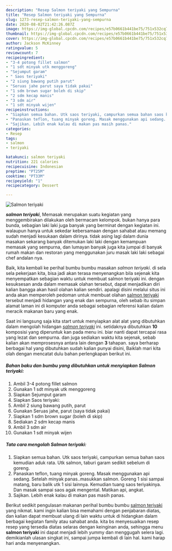 ```yaml
---
description: "Resep Salmon teriyaki yang Sempurna"
title: "Resep Salmon teriyaki yang Sempurna"
slug: 1273-resep-salmon-teriyaki-yang-sempurna
date: 2020-08-02T21:42:26.087Z
image: https://img-global.cpcdn.com/recipes/e57b0661b441be75/751x532cq70/salmon-teriyaki-foto-resep-utama.jpg
thumbnail: https://img-global.cpcdn.com/recipes/e57b0661b441be75/751x532cq70/salmon-teriyaki-foto-resep-utama.jpg
cover: https://img-global.cpcdn.com/recipes/e57b0661b441be75/751x532cq70/salmon-teriyaki-foto-resep-utama.jpg
author: Jackson McKinney
ratingvalue: 5
reviewcount: 7
recipeingredient:
- "3-4 potong fillet salmon"
- "1 sdt minyak utk menggoreng"
- "Sejumput garam"
- " Saos teriyaki"
- "2 siung bawang putih parut"
- "Seruas jahe parut saya tidak pakai"
- "1 sdm brown sugar boleh di skip"
- "2 sdm kecap manis"
- "3 sdm air"
- "1 sdt minyak wijen"
recipeinstructions:
- "Siapkan semua bahan. Utk saos teriyaki, campurkan semua bahan saos kemudian aduk rata. Utk salmon, taburi garam sedikit sebelum di goreng."
- "Panaskan teflon, tuang minyak goreng. Masak menggunakan api sedang. Setelah minyak panas..masukkan salmon. Goreng 1 sisi sampai matang, baru balik utk 1 sisi lainnya. Kemudian tuang saos teriyakinya. Dan masak sampai saos agak mengental. Matikan api, angkat."
- "Sajikan. Lebih enak kalau di makan pas masih panas."
categories:
- Resep
tags:
- salmon
- teriyaki

katakunci: salmon teriyaki 
nutrition: 221 calories
recipecuisine: Indonesian
preptime: "PT25M"
cooktime: "PT33M"
recipeyield: "1"
recipecategory: Dessert

---
```



![Salmon teriyaki](https://img-global.cpcdn.com/recipes/e57b0661b441be75/751x532cq70/salmon-teriyaki-foto-resep-utama.jpg)

<b><i>salmon teriyaki</i></b>, Memasak merupakan suatu kegiatan yang menggembirakan dilakukan oleh bermacam kelompok. bukan hanya para bunda, sebagian laki laki juga banyak yang berminat dengan kegiatan ini. walaupun hanya untuk sekedar kebersamaan dengan sahabat atau memang sudah menjadi kesukaan dalam dirinya. tidak asing lagi dalam dunia masakan sekarang banyak ditemukan laki laki dengan kemampuan memasak yang sempurna, dan lumayan banyak juga kita jumpai di banyak rumah makan dan restoran yang menggunakan juru masak laki laki sebagai chef andalan nya.

Baik, kita kembali ke perihal bumbu bumbu masakan <i>salmon teriyaki</i>. di sela sela pekerjaan kita, bisa jadi akan terasa menyenangkan bila sejenak kita menyempatkan sebagian waktu untuk membuat salmon teriyaki ini. dengan kesuksesan anda dalam memasak olahan tersebut, dapat menjadikan diri kalian bangga akan hasil olahan kalian sendiri. apalagi disini melalui situs ini anda akan memperoleh pedoman untuk membuat olahan <u>salmon teriyaki</u> tersebut menjadi hidangan yang enak dan sempurna, oleh sebab itu simpan alamat laman ini di komputer anda sebagai sebagian referensi kalian dalam meracik makanan baru yang enak.




Saat ini langsung saja kita start untuk menyiapkan alat alat yang dibutuhkan dalam mengolah hidangan <u><i>salmon teriyaki</i></u> ini. setidaknya dibutuhkan <b>10</b> komposisi yang diperuntuk kan pada menu ini. biar nanti dapat tercapai rasa yang lezat dan sempurna. dan juga sediakan waktu kita sejenak, sebab kalian akan memprosesnya antara lain dengan <b>3</b> tahapan. saya berharap berbagai hal yang dibutuhkan sudah kalian punyai disini, Baiklah mari kita olah dengan mencatat dulu bahan perlengkapan berikut ini.

<!--inarticleads1-->

##### Bahan baku dan bumbu yang dibutuhkan untuk menyiapkan Salmon teriyaki:

1. Ambil 3-4 potong fillet salmon
1. Gunakan 1 sdt minyak utk menggoreng
1. Siapkan Sejumput garam
1. Siapkan  Saos teriyaki:
1. Ambil 2 siung bawang putih, parut
1. Gunakan Seruas jahe, parut (saya tidak pakai)
1. Siapkan 1 sdm brown sugar (boleh di skip)
1. Sediakan 2 sdm kecap manis
1. Ambil 3 sdm air
1. Gunakan 1 sdt minyak wijen




<!--inarticleads2-->

##### Tata cara mengolah Salmon teriyaki:

1. Siapkan semua bahan. Utk saos teriyaki, campurkan semua bahan saos kemudian aduk rata. Utk salmon, taburi garam sedikit sebelum di goreng.
1. Panaskan teflon, tuang minyak goreng. Masak menggunakan api sedang. Setelah minyak panas..masukkan salmon. Goreng 1 sisi sampai matang, baru balik utk 1 sisi lainnya. Kemudian tuang saos teriyakinya. Dan masak sampai saos agak mengental. Matikan api, angkat.
1. Sajikan. Lebih enak kalau di makan pas masih panas.




Berikut sedikit pengulasan makanan perihal bumbu bumbu <u>salmon teriyaki</u> yang nikmat. kami ingin kalian bisa memahami dengan penjabaran diatas, dan kalian dapat membuat ulang di lain waktu untuk di hidangkan dalam berbagai kegiatan family atau sahabat anda. kita bs menyesuaikan resep resep yang tersedia diatas selaras dengan keinginan anda, sehingga menu <b>salmon teriyaki</b> ini dapat menjadi lebih yummy dan menggugah selera lagi. demikianlah ulasan singkat ini, sampai jumpa kembali di lain hal. kami harap hari anda menyenangkan.
